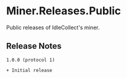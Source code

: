 # Miner.Releases.Public
Public releases of IdleCollect's miner.

## Release Notes
```
1.0.0 (protocol 1)

+ Initial release
```
